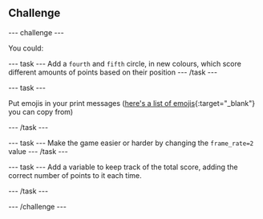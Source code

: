 ## Challenge

--- challenge ---


You could:

--- task --- Add a `fourth` and `fifth` circle, in new colours, which score different amounts of points based on their position --- /task ---

--- task ---

Put emojis in your print messages ([here's a list of emojis](https://unicode.org/emoji/charts/full-emoji-list.html){:target="_blank"} you can copy from)

--- /task ---

--- task --- Make the game easier or harder by changing the `frame_rate=2` value --- /task ---

--- task --- Add a variable to keep track of the total score, adding the correct number of points to it each time.

--- /task ---



--- /challenge ---
